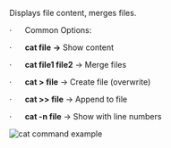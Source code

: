 Displays file content, merges files.

·      Common Options:

·      **cat file** **→** Show content

·      **cat file1 file2** → Merge files

·      **cat > file** → Create file (overwrite)

·      **cat >> file** → Append to file

·      **cat -n file** → Show with line numbers

![cat command example](../Assets/Screenshot%202025-07-12%)